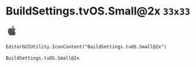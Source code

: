 # BuildSettings.tvOS.Small@2x `33x33`
<img src="/img/BuildSettings.tvOS.Small@2x.png" width=33 height=33>

``` CSharp
EditorGUIUtility.IconContent("BuildSettings.tvOS.Small@2x")
```
```
BuildSettings.tvOS.Small@2x
```
